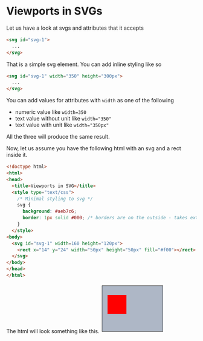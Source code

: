 # Viewports in SVGs

Let us have a look at svgs and attributes that it accepts

```html
<svg id="svg-1">
  ...
</svg>
```

That is a simple svg element. You can add inline styling like so

```html
<svg id="svg-1" width="350" height="300px">
  ...
</svg>
```

You can add values for attributes with `width` as one of the following
- numeric value like `width=350`
- text value without unit like `width="350"`
- text value with unit like `width="350px"`

All the three will produce the same result.

Now, let us assume you have the following html with an svg and a rect inside it.

```html
<!doctype html>
<html>
<head>
  <title>Viewports in SVG</title>
  <style type="text/css">
    /* Minimal styling to svg */
    svg {
      background: #aeb7c6;
      border: 1px solid #000; /* borders are on the outside - takes extra space other than width and height. */
    }
  </style>
<body>
  <svg id="svg-1" width=160 height="120px">
    <rect x="14" y="24" width="50px" height="50px" fill="#f00"></rect>
  </svg>
</body>
</head>
</html>
```

The html will look something like this.
![image-1](readme_ref/image-1.png)


